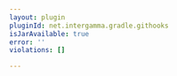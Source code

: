 ```yaml
---
layout: plugin
pluginId: net.intergamma.gradle.githooks
isJarAvailable: true
error: ''
violations: []

---
```

